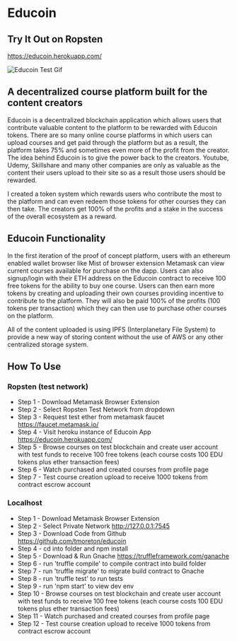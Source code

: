 # Educoin

## Try It Out on Ropsten

https://educoin.herokuapp.com/

![Educoin Test Gif](https://ipfs.io/ipfs/QmWEcVkZY2UUv2huSmMFj4Ep91VWX5SPNgXCUyp1k8tPqT)

## A decentralized course platform built for the content creators

Educoin is a decentralized blockchain application which allows users that contribute valuable content to the platform to be rewarded with Educoin tokens. There are so many online course platforms in which users can upload courses and get paid through the platform but as a result, the platform takes 75% and sometimes even more of the profit from the creator. The idea behind Educoin is to give the power back to the creators. Youtube, Udemy, Skillshare and many other companies are only as valuable as the content their users upload to their site so as a result those users should be rewarded. 

I created a token system which rewards users who contribute the most to the platform and can even redeem those tokens for other courses they can then take. The creators get 100% of the profits and a stake in the success of the overall ecosystem as a reward.


## Educoin Functionality

In the first iteration of the proof of concept platform, users with an ethereum enabled wallet browser like Mist of browser extension Metamask can view current courses available for purchase on the dapp. Users can also signup/login with their ETH address on the Educoin contract to receive 100 free tokens for the ability to buy one course. Users can then earn more tokens by creating and uploading their own courses providing incentive to contribute to the platform. They will also be paid 100% of the profits (100 tokens per transaction) which they can then use to purchase other courses on the platform.

All of the content uploaded is using IPFS (Interplanetary File System) to provide a new way of storing content without the use of AWS or any other centralized storage system. 


## How To Use

### Ropsten (test network)

* Step 1 - Download Metamask Browser Extension
* Step 2 - Select Ropsten Test Network from dropdown
* Step 3 - Request test ether from metamask faucet https://faucet.metamask.io/
* Step 4 - Visit heroku instance of Educoin App https://educoin.herokuapp.com/
* Step 5 - Browse courses on test blockchain and create user account with test funds to receive 100 free tokens (each course costs 100 EDU tokens plus ether transaction fees)
* Step 6 - Watch purchased and created courses from profile page
* Step 7 - Test course creation upload to receive 1000 tokens from contract escrow account

### Localhost

* Step 1 - Download Metamask Browser Extension
* Step 2 - Select Private Network http://127.0.0.1:7545
* Step 3 - Download Code from Github https://github.com/tmoreton/educoin
* Step 4 - cd into folder and npm install
* Step 5 - Download & Run Gnache https://truffleframework.com/ganache 
* Step 6 - run 'truffle compile' to compile contract into build folder
* Step 7 - run 'truffle migrate' to migrate build contract to Gnache
* Step 8 - run 'truffle test' to run tests
* Step 9 - run 'npm start' to view dev env 
* Step 10 - Browse courses on test blockchain and create user account with test funds to receive 100 free tokens (each course costs 100 EDU tokens plus ether transaction fees)
* Step 11 - Watch purchased and created courses from profile page
* Step 12 - Test course creation upload to receive 1000 tokens from contract escrow account


